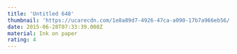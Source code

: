 ```yaml
---
title: 'Untitled 648'
thumbnail: 'https://ucarecdn.com/1e8a89d7-4926-47ca-a090-17b7a966eb56/'
date: 2015-06-28T07:33:39.000Z
material: Ink on paper
rating: 4
---
```

